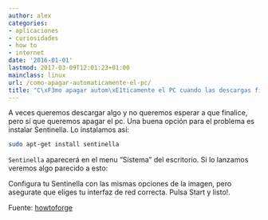 ```yaml
---
author: alex
categories:
- aplicaciones
- curiosidades
- how to
- internet
date: '2016-01-01'
lastmod: 2017-03-09T12:01:23+01:00
mainclass: linux
url: /como-apagar-automaticamente-el-pc/
title: "C\xF3mo apagar autom\xE1ticamente el PC cuando las descargas finalicen"
---
```


A veces queremos descargar algo y no queremos esperar a que finalice, pero sí que queremos apagar el pc. Una buena opción para el problema es instalar Sentinella. Lo instalamos así:

```bash
sudo apt-get install sentinella
```

`Sentinella` aparecerá en el menu “Sistema” del escritorio. Si lo lanzamos veremos algo parecido a esto:

<!--more--><!--ad-->

<figure>
          <amp-img
            on="tap:lightbox1"
            role="button"
            tabindex="0"
            layout="responsive"
            src="https://1.bp.blogspot.com/-Ti5_cz6URsM/TbqiIheW6YI/AAAAAAAAAcw/mDH3EbaI50E/s800/R1vvF.png"
            alt="Apagar el pc automáticamente cuando las descargas finalicen"
            title="Apagar el pc automáticamente cuando las descargas finalicen"
            sizes="(min-width: 457px) 457px, 100vw"
            width="457"
            height="655">
          </amp-img>
</figure>

Configura tu Sentinella con las mismas opciones de la imagen, pero asegurate que eliges tu interfaz de red correcta. Pulsa Start y listo!.

Fuente: [howtoforge][1]

 [1]: http://www.howtoforge.com/how-to-automatically-shut-down-your-computer-after-a-download-finishes
